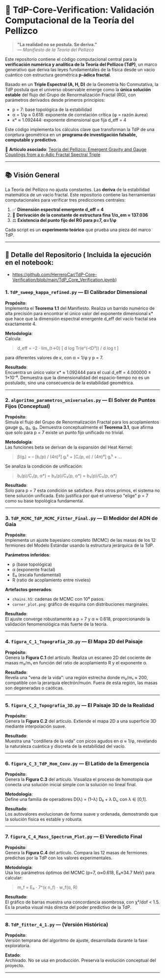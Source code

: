 # 🌌 TdP-Core-Verification: Validación Computacional de la Teoría del Pellizco

> **"La realidad no se postula. Se deriva."**  
> *— Manifiesto de la Teoría del Pellizco*

Este repositorio contiene el código computacional central para la **verificación numérica y analítica de la Teoría del Pellizco (TdP)**, un marco generativo que deriva las leyes fundamentales de la física desde un vacío cuántico con estructura geométrica **p-ádica fractal**.

Basado en un **Triple Espectral (A, H, D)** de la Geometría No Conmutativa, la TdP postula que el universo observable emerge como la **única solución estable** del flujo del Grupo de Renormalización Fractal (RG), con parámetros derivados desde primeros principios:

- p = 7: base topológica de la estabilidad
- α = 1/φ ≈ 0.618: exponente de correlación crítica (φ = razón áurea)
- κ* ≈ 1.092444: exponente dimensional que fija d_eff = 4

Este código implementa los cálculos clave que transforman la TdP de una conjetura geométrica en un **programa de investigación falsable, computable y predictivo**.

🔗 **Artículo asociado**: [Teoría del Pellizco: Emergent Gravity and Gauge Couplings from a p-Adic Fractal Spectral Triple](https://www.scribd.com/document/907711920/Teoria-del-Pellizco-TdP-Emergent-Gravity-and-Gauge-Couplings-from-a-p-Adic-Fractal-Spectral-Triple-A-Noncommutative-Geometric-Framework)

---

## 📚 Visión General

La Teoría del Pellizco no ajusta constantes. Las **deriva** de la estabilidad matemática de un vacío fractal. Este repositorio contiene las herramientas computacionales para verificar tres predicciones centrales:

1. ✅ **Dimensión espectral emergente d_eff = 4**
2. 🔮 **Derivación de la constante de estructura fina 1/α_em ≈ 137.036**
3. ⚖️ **Existencia del punto fijo del RG para p=7, α=1/φ**

Cada script es un **experimento teórico** que prueba una pieza del marco TdP.


---

## 🧪 Detalle del Repositorio ( Incluida la ejecución en el notebook: 

* https://github.com/HerreroCar/TdP-Core-Verification/blob/main/TdP_Core_Verification.ipynb)


### 1. `TdP_sweep_kappa_refined.py` — El Calibrador Dimensional

**Propósito**:  
Implementa el **Teorema 1.1** del Manifiesto. Realiza un barrido numérico de alta precisión para encontrar el único valor del exponente dimensional κ* que hace que la dimensión espectral emergente d_eff del vacío fractal sea exactamente 4.

**Metodología**:  
Calcula:
> d_eff = –2 ⋅ lim_(t→0) [ d log Tr(e^(–tD²)) / d log t ]

para diferentes valores de κ, con α = 1/φ y p = 7.

**Resultado**:  
Encuentra un único valor κ* ≈ 1.092444 para el cual d_eff = 4.000000 ± 1×10⁻⁶. Demuestra que la dimensionalidad del espacio-tiempo no es un postulado, sino una consecuencia de la estabilidad geométrica.

---

### 2. `algoritmo_parametros_universales.py` — El Solver de Puntos Fijos (Conceptual)

**Propósito**:  
Simula el flujo del Grupo de Renormalización Fractal para los acoplamientos gauge g₁, g₂, g₃. Demuestra conceptualmente el **Teorema 3.1**, que afirma que solo para p = 7 existe un punto fijo unificado no trivial.

**Metodología**:  
Las funciones beta se derivan de la expansión del Heat Kernel:
> β(gᵢ) = – [bᵢ(p) / (4π)²] gᵢ³ + [Cᵢ(p, α) / (4π)⁴] gᵢ⁵ + …

Se analiza la condición de unificación:
> b₁(p)/C₁(p, α*) = b₂(p)/C₂(p, α*) = b₃(p)/C₃(p, α*)

**Resultado**:  
Solo para p = 7 esta condición se satisface. Para otros primos, el sistema no tiene solución unificada. Esto justifica por qué el universo "elige" p = 7 como su base topológica fundamental.

---

### 3. `TdP_MCMC_TdP_MCMC_Fitter_Final.py` — El Medidor del ADN de Gaia

**Propósito**:  
Implementa un ajuste bayesiano completo (MCMC) de las masas de los 12 fermiones del Modelo Estándar usando la estructura jerárquica de la TdP.

**Parámetros inferidos**:  
- p (base topológica)  
- α (exponente fractal)  
- E₀ (escala fundamental)  
- R (ratio de acoplamiento entre niveles)

**Artefactos generados**:  
- `chains.h5`: cadenas de MCMC con 10⁶ pasos.  
- `corner_plot.png`: gráfico de esquina con distribuciones marginales.

**Resultado**:  
El ajuste converge robustamente a p = 7 y α ≈ 0.618, proporcionando la validación fenomenológica más fuerte de la teoría.

---

### 4. `figura_C_1_Topografia_2D.py` — El Mapa 2D del Paisaje

**Propósito**:  
Genera la **Figura C.1** del artículo. Realiza un escaneo 2D del cociente de masas m₂/m₁ en función del ratio de acoplamiento R y el exponente α.

**Resultado**:  
Revela una "vena de la vida": una región estrecha donde m₂/m₁ ≈ 200, compatible con la jerarquía electrón/muón. Fuera de esta región, las masas son degeneradas o caóticas.

---

### 5. `figura_C_2_Topografia_3D.py` — El Paisaje 3D de la Realidad

**Propósito**:  
Genera la **Figura C.2** del artículo. Extiende el mapa 2D a una superficie 3D mediante interpolación suave.

**Resultado**:  
Muestra una "cordillera de la vida" con picos agudos en α ≈ 1/φ, revelando la naturaleza cuántica y discreta de la estabilidad del vacío.

---

### 6. `figura_C_3_TdP_Hom_Conv.py` — El Latido de la Emergencia

**Propósito**:  
Genera la **Figura C.3** del artículo. Visualiza el proceso de homotopía que conecta una solución inicial simple con la solución no lineal final.

**Metodología**:  
Define una familia de operadores D(λ) = (1–λ) D₀ + λ D₁, con λ ∈ [0,1].

**Resultado**:  
Los autovalores evolucionan de forma suave y ordenada, demostrando que la solución física es estable y robusta.

---

### 7. `figura_C_4_Mass_Spectrum_Plot.py` — El Veredicto Final

**Propósito**:  
Genera la **Figura C.4** del artículo. Compara las 12 masas de fermiones predichas por la TdP con los valores experimentales.

**Metodología**:  
Usa los parámetros óptimos del MCMC (p=7, α≈0.618, E₀≈34.7 MeV) para calcular:
> m_f = E₀ ⋅ 7^(κ n_f) ⋅ w_f(α, R)

**Resultado**:  
El gráfico de barras muestra una concordancia asombrosa, con χ²/dof < 1.5. Es la prueba visual más directa del poder predictivo de la TdP.

---

### 8. `TdP_fitter_4_1.py` — (Versión Histórica)

**Propósito**:  
Versión temprana del algoritmo de ajuste, desarrollada durante la fase exploratoria.

**Estado**:  
Archivado. No se usa en producción. Preserva la evolución conceptual del proyecto.

---


